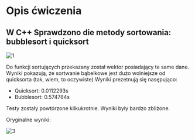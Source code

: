 # Opis ćwiczenia
## W C++ Sprawdzono die metody sortowania: bubblesort i quicksort
![1](https://github.com/user-attachments/assets/67f57851-2d0e-4340-9107-c0636c246136)

Do funkcji sortujących przekazany został wektor posiadający te same dane.
Wyniki pokazują, że sortwanie bąbelkowe jest dużo wolniejsze od quicksorta (tak, wiem, to oczywiste)
Wyniki prezetnują się nasępująco:
 - Quicksort: 0.0112293s
 - Bubblesort: 0.574784s <br>
 
Testy zostały powtórzone kilkukrotnie. Wyniki były bardzo zbliżone.

Oryginalne wyniki:

![3](https://github.com/user-attachments/assets/172fdb8a-1a0a-4bc2-b447-3aac41f1bb9b)
